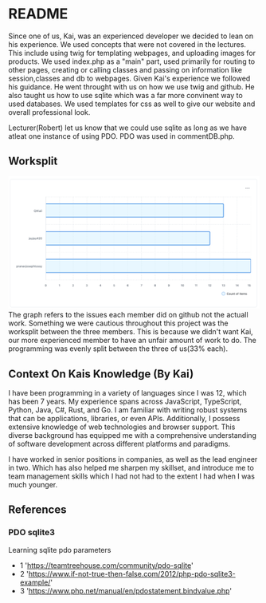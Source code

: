 # README

Since one of us, Kai, was an experienced developer we decided to lean on his experience. We used concepts that were not covered in the lectures. This include using twig for templating webpages, and uploading images for products.
We used index.php as a "main" part, used primarily for routing to other pages, creating or calling classes and passing on information like session,classes and db to webpages. Given Kai's experience we followed his guidance. He went throught with us on how we use twig and github. He also taught us how to use sqlite which was a far more convinent way to used databases. We used templates for css as well to give our website and overall professional look.

Lecturer(Robert) let us know that we could use sqlite as long as we have atleat one instance of using PDO. PDO was used in commentDB.php.

## Worksplit
![alt text](image.png)
The graph refers to the issues each member did on github not the actuall work. Something we were cautious throughout this project was the worksplit between the three members. This is because we didn't want Kai, our more experienced member to have an unfair amount of work to do. The programming was evenly split between the three of us(33% each). 


## Context On Kais Knowledge (By Kai)

I have been programming in a variety of languages since I was 12, which has been 7 years. My experience spans across JavaScript, TypeScript, Python, Java, C#, Rust, and Go. I am familiar with writing robust systems that can be applications, libraries, or even APIs. Additionally, I possess extensive knowledge of web technologies and browser support. This diverse background has equipped me with a comprehensive understanding of software development across different platforms and paradigms.

I have worked in senior positions in companies, as well as the lead engineer in two. Which has also helped me sharpen my skillset, and introduce me to team management skills which I had not had to the extent I had when I was much younger.


## References
### PDO sqlite3
Learning sqlite pdo parameters 
- 1 'https://teamtreehouse.com/community/pdo-sqlite'
- 2 'https://www.if-not-true-then-false.com/2012/php-pdo-sqlite3-example/'
- 3 'https://www.php.net/manual/en/pdostatement.bindvalue.php'

